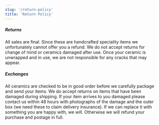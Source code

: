 ```yaml
---
slug: '/return-policy'
title: 'Return Policy'
---
```


##### Returns

All sales are final. Since these are handcrafted speciality items we unfortunately cannot offer you a refund. We do not accept returns for change of mind or ceramics damaged after use. Once your ceramic is unwrapped and in use, we are not responsible for any cracks that may appear.

##### Exchanges

All ceramics are checked to be in good order before we carefully package and send your items. We do accept returns on items that have been damaged during shipping. If your item arrives to you damaged please contact us within 48 hours with photographs of the damage and the outer box (we need these to claim delivery insurance). If we can replace it with something you are happy with, we will. Otherwise we will refund your purchase and postage in full.
